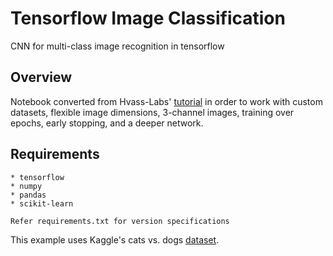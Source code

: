 # Tensorflow Image Classification
CNN for multi-class image recognition in tensorflow

## Overview

Notebook converted from Hvass-Labs' <a href="https://github.com/Hvass-Labs/TensorFlow-Tutorials/blob/master/02_Convolutional_Neural_Network.ipynb" >tutorial</a> in order to work with custom datasets, flexible image dimensions, 3-channel images, training over epochs, early stopping, and a deeper network.

## Requirements
```
* tensorflow 
* numpy
* pandas
* scikit-learn

Refer requirements.txt for version specifications

```

This example uses Kaggle's cats vs. dogs <a href="https://www.kaggle.com/c/dogs-vs-cats-redux-kernels-edition/data">dataset</a>.
